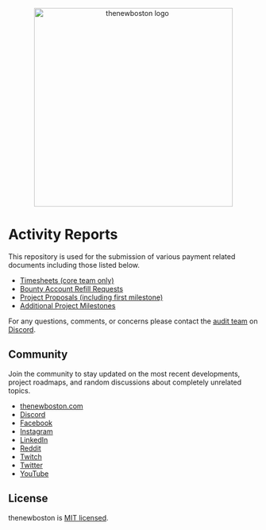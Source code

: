 <p align="center">
  <img alt="thenewboston logo" src="./images/thenewboston-primary.svg" width="400">
</p>

# Activity Reports

This repository is used for the submission of various payment related documents including those listed below.

- [Timesheets (core team only)](https://thenewboston.com/teams/All/Resources/team-member-payments)
- [Bounty Account Refill Requests](https://thenewboston.com/teams/All/Resources/bounty-account-refills)
- [Project Proposals (including first milestone)](https://thenewboston.com/projects/overview)
- [Additional Project Milestones](https://thenewboston.com/projects/milestones)

For any questions, comments, or concerns please contact the [audit team](https://thenewboston.com/teams/Audit/Members) 
on [Discord](https://discord.gg/thenewboston).

## Community

Join the community to stay updated on the most recent developments, project roadmaps, and random discussions about completely unrelated topics.

- [thenewboston.com](https://thenewboston.com/)
- [Discord](https://discord.gg/thenewboston)
- [Facebook](https://www.facebook.com/TheNewBoston-464114846956315/)
- [Instagram](https://www.instagram.com/thenewboston_official/)
- [LinkedIn](https://www.linkedin.com/company/thenewboston-developers/)
- [Reddit](https://www.reddit.com/r/thenewboston/)
- [Twitch](https://www.twitch.tv/thenewboston/videos)
- [Twitter](https://twitter.com/thenewboston_og)
- [YouTube](https://www.youtube.com/user/thenewboston)

## License

thenewboston is [MIT licensed](http://opensource.org/licenses/MIT).

